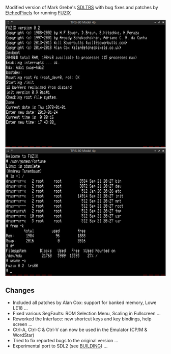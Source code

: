 Modified version of Mark Grebe's [SDLTRS] with bug fixes and patches by
[EtchedPixels] for running [FUZIX]

![screenshot](fuzix.png)
![screenshot](fuzix2.png)

## Changes

  * Included all patches by Alan Cox: support for banked memory, Lowe LE18 ...
  * Fixed various SegFaults: ROM Selection Menu, Scaling in Fullscreen ...
  * Reworked the Interface: new shortcut keys and key bindings, help screen ...
  * Ctrl-A, Ctrl-C & Ctrl-V can now be used in the Emulator (CP/M & WordStar)
  * Tried to fix reported bugs to the original version ...
  * Experimental port to SDL2 (see [BUILDING]) ...

[BUILDING]: BUILDING
[EtchedPixels]: https://www.github.com/EtchedPixels/xtrs
[FUZIX]: https://www.github.com/EtchedPixels/FUZIX
[SDLTRS]: http://sdltrs.sourceforge.net
